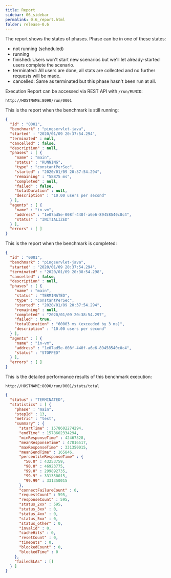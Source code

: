 ```yaml
---
title: Report
sidebar: 06_sidebar
permalink: 0.6_report.html
folder: release-0.6
---
```


The report shows the states of phases. Phase can be in one of these states:
* not running (scheduled)
* running
* finished: Users won't start new scenarios but we'll let already-started users complete the scenario.
* terminated: All users are done, all stats are collected and no further requests will be made.
* cancelled: Same as terminated but this phase hasn't been run at all.

Execution Report can be accessed via REST API with `/run/RUNID`:

```HTTP
http://HOSTNAME:8090/run/0001
```

This is the report when the benchmark is still running:
```json
{
  "id" : "0001",
  "benchmark" : "pingservlet-java",
  "started" : "2020/01/09 20:37:54.294",
  "terminated" : null,
  "cancelled" : false,
  "description" : null,
  "phases" : [ {
    "name" : "main",
    "status" : "RUNNING",
    "type" : "constantPerSec",
    "started" : "2020/01/09 20:37:54.294",
    "remaining" : "58875 ms",
    "completed" : null,
    "failed" : false,
    "totalDuration" : null,
    "description" : "10.00 users per second"
  } ],
  "agents" : [ {
    "name" : "in-vm",
    "address" : "1e07ad5e-008f-440f-a6e6-89458540c0c4",
    "status" : "INITIALIZED"
  } ],
  "errors" : [ ]
}
```

This is the report when the benchmark is completed:
```json
{
  "id" : "0001",
  "benchmark" : "pingservlet-java",
  "started" : "2020/01/09 20:37:54.294",
  "terminated" : "2020/01/09 20:38:54.298",
  "cancelled" : false,
  "description" : null,
  "phases" : [ {
    "name" : "main",
    "status" : "TERMINATED",
    "type" : "constantPerSec",
    "started" : "2020/01/09 20:37:54.294",
    "remaining" : null,
    "completed" : "2020/01/09 20:38:54.297",
    "failed" : true,
    "totalDuration" : "60003 ms (exceeded by 3 ms)",
    "description" : "10.00 users per second"
  } ],
  "agents" : [ {
    "name" : "in-vm",
    "address" : "1e07ad5e-008f-440f-a6e6-89458540c0c4",
    "status" : "STOPPED"
  } ],
  "errors" : [ ]
}
```

This is the detailed performance results of this benchmark execution:

```HTTP
http://HOSTNAME:8090/run/0001/stats/total
```

```json
{
  "status" : "TERMINATED",
  "statistics" : [ {
    "phase" : "main",
    "stepId" : 13,
    "metric" : "test",
    "summary" : {
      "startTime" : 1578602274294,
      "endTime" : 1578602334294,
      "minResponseTime" : 42467328,
      "meanResponseTime" : 47016517,
      "maxResponseTime" : 331350015,
      "meanSendTime" : 165846,
      "percentileResponseTime" : {
        "50.0" : 43253759,
        "90.0" : 46923775,
        "99.0" : 299892735,
        "99.9" : 331350015,
        "99.99" : 331350015
      },
      "connectFailureCount" : 0,
      "requestCount" : 595,
      "responseCount" : 595,
      "status_2xx" : 595,
      "status_3xx" : 0,
      "status_4xx" : 0,
      "status_5xx" : 0,
      "status_other" : 0,
      "invalid" : 0,
      "cacheHits" : 0,
      "resetCount" : 0,
      "timeouts" : 0,
      "blockedCount" : 0,
      "blockedTime" : 0
    },
    "failedSLAs" : []
  } ]
}
```